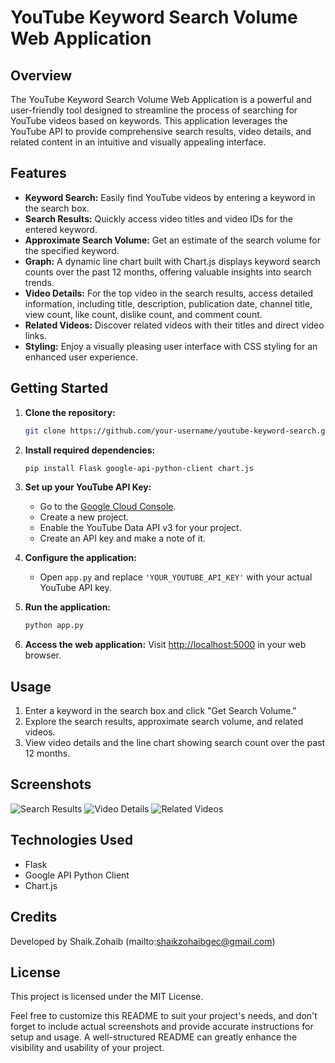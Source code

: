 # YouTube Keyword Search Volume Web Application

## Overview
The YouTube Keyword Search Volume Web Application is a powerful and user-friendly tool designed to streamline the process of searching for YouTube videos based on keywords. This application leverages the YouTube API to provide comprehensive search results, video details, and related content in an intuitive and visually appealing interface.

## Features
- **Keyword Search:** Easily find YouTube videos by entering a keyword in the search box.
- **Search Results:** Quickly access video titles and video IDs for the entered keyword.
- **Approximate Search Volume:** Get an estimate of the search volume for the specified keyword.
- **Graph:** A dynamic line chart built with Chart.js displays keyword search counts over the past 12 months, offering valuable insights into search trends.
- **Video Details:** For the top video in the search results, access detailed information, including title, description, publication date, channel title, view count, like count, dislike count, and comment count.
- **Related Videos:** Discover related videos with their titles and direct video links.
- **Styling:** Enjoy a visually pleasing user interface with CSS styling for an enhanced user experience.

## Getting Started
1. **Clone the repository:**
   ```bash
   git clone https://github.com/your-username/youtube-keyword-search.git
   ```

2. **Install required dependencies:**
   ```bash
   pip install Flask google-api-python-client chart.js
   ```

3. **Set up your YouTube API Key:**
   - Go to the [Google Cloud Console](https://console.cloud.google.com/).
   - Create a new project.
   - Enable the YouTube Data API v3 for your project.
   - Create an API key and make a note of it.

4. **Configure the application:**
   - Open `app.py` and replace `'YOUR_YOUTUBE_API_KEY'` with your actual YouTube API key.

5. **Run the application:**
   ```bash
   python app.py
   ```

6. **Access the web application:**
   Visit [http://localhost:5000](http://localhost:5000) in your web browser.

## Usage
1. Enter a keyword in the search box and click "Get Search Volume."
2. Explore the search results, approximate search volume, and related videos.
3. View video details and the line chart showing search count over the past 12 months.

## Screenshots
![Search Results](screenshots/search-results.png)
![Video Details](screenshots/video-details.png)
![Related Videos](screenshots/related-videos.png)

## Technologies Used
- Flask
- Google API Python Client
- Chart.js

## Credits
Developed by Shaik.Zohaib (mailto:shaikzohaibgec@gmail.com)

## License
This project is licensed under the MIT License.

Feel free to customize this README to suit your project's needs, and don't forget to include actual screenshots and provide accurate instructions for setup and usage. A well-structured README can greatly enhance the visibility and usability of your project.

